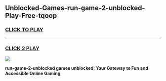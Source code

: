 
## Unblocked-Games-run-game-2-unblocked-Play-Free-tqoop
<h3>
<a href="https://premium76.site?title=run-game-2-unblocked&ref=19M">CLICK TO PLAY</a></h3>
<hr>

<h3>
<a href="https://premium76.site?title=run-game-2-unblocked&ref=19M">CLICK 2 PLAY</a>
  
</h3>

<a href="https://premium76.site?title=run-game-2-unblocked&ref=19M"><img src="https://clearcache.store/games.png"></a>


**run-game-2-unblocked games unblocked: Your Gateway to Fun and Accessible Online Gaming**
